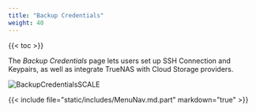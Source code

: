 ```yaml
---
title: "Backup Credentials"
weight: 40
---
```


{{< toc >}}

The *Backup Credentials* page lets users set up SSH Connection and Keypairs, as well as integrate TrueNAS with Cloud Storage providers.

![BackupCredentialsSCALE](/images/SCALE/BackupCredentialsSCALE.png "Backup Credentials Screen")

{{< include file="static/includes/MenuNav.md.part" markdown="true" >}}
